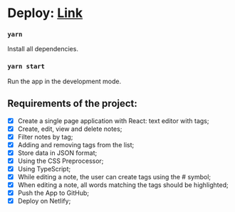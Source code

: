 # Deploy: [Link](https://mitrofanzxc-ivashin-test.netlify.app/) 

### `yarn` 

Install all dependencies. 

### `yarn start` 

Run the app in the development mode. 

## Requirements of the project: 

- [x] Create a single page application with React: text editor with tags; 
- [x] Create, edit, view and delete notes; 
- [x] Filter notes by tag; 
- [x] Adding and removing tags from the list; 
- [x] Store data in JSON format; 
- [x] Using the CSS Preprocessor; 
- [x] Using TypeScript; 
- [x] While editing a note, the user can create tags using the # symbol; 
- [x] When editing a note, all words matching the tags should be highlighted; 
- [x] Push the App to GitHub; 
- [x] Deploy on Netlify; 
